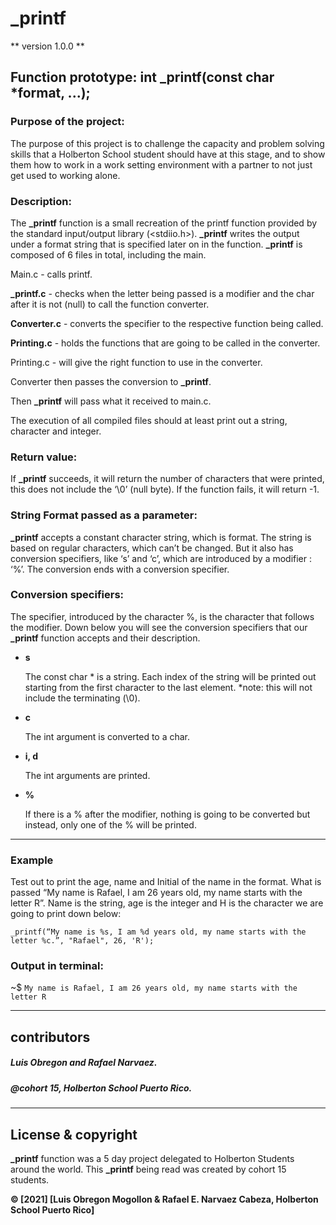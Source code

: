 # **_printf**

 ** version 1.0.0 **

## Function prototype: int **_printf**(const char *format, ...);


### Purpose of the project:


The purpose of this project is to challenge the capacity and problem solving skills that a Holberton School student should have at this stage, and to show them how to work in a work setting environment with a partner to not just get used to working alone.

### Description:
The **_printf** function is a small recreation of the printf function provided by the standard input/output library (<stdiio.h>). **_printf** writes the output under a format string that is specified later on in the function. **_printf** is composed of 6 files in total, including the main.

<!-- The following are small descriptions of how our printf function works -->


Main.c - calls printf.


**_printf.c** - checks when the letter being passed is a modifier and the char after it is not (null) to call the function converter.


**Converter.c** - converts the specifier to the respective function being called.


**Printing.c** - holds the functions that are going to be called in the converter.


Printing.c - will give the right function to use in the converter.


Converter then passes the conversion to **_printf**.


Then **_printf** will pass what it received to main.c.


The execution of all compiled files should at least print out a string, character and integer.


### Return value:
If **_printf** succeeds, it will return the number of characters that were printed, this does not include the ‘\0’ (null byte). If the function fails, it will return -1.

### String Format passed as a parameter: 
**_printf** accepts a constant character string, which is format. The string is based on regular characters, which can’t be changed. But it also has conversion specifiers, like ‘s’ and ‘c’, which are introduced by a modifier : ‘%’. The conversion ends with a conversion specifier.

### Conversion specifiers:
The specifier, introduced by the character %, is the character that follows the modifier. Down below you will see the conversion specifiers that our **_printf** function accepts and their description.

* **s**

	The const char * is a string. Each index of the string will be printed out starting from the first character to the last element. *note: this will not include the terminating (\0).

* **c**

	The int argument is converted to a char.

* **i, d**

	The int arguments are printed.

* **%**

	If there is a % after the modifier, nothing is going to be converted but instead, only one of the % will be printed.
---
### Example
Test out to print the age, name and Initial of the name in the format. What is passed “My name is Rafael, I am 26 years old, my name starts with the letter R”. Name is the string, age is the integer and H is the character we are going to print down below:

	_printf(“My name is %s, I am %d years old, my name starts with the letter %c.”, "Rafael", 26, 'R');

### Output in terminal:
~$ `My name is Rafael, I am 26 years old, my name starts with the letter R`

---

## contributors

##### Luis Obregon and Rafael Narvaez.
##### @cohort 15, Holberton School Puerto Rico.

---

## License & copyright
**_printf** function was a 5 day project delegated to Holberton Students around the world.
This **_printf** being read was created by cohort 15 students.

**© [2021] [Luis Obregon Mogollon & Rafael E. Narvaez Cabeza, Holberton School Puerto Rico]**
